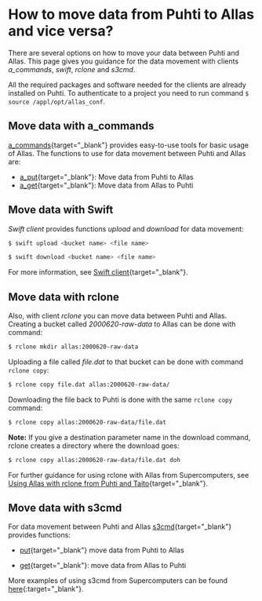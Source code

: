 # How to move data from Puhti to Allas and vice versa?

There are several options on how to move your data between Puhti and Allas. This page gives you guidance for the data movement with clients <i>a_commands</i>, _swift_, _rclone_ and _s3cmd_.

All the required packages and software needed for the clients are already installed on Puhti. To authenticate to a project you need to run command `$ source /appl/opt/allas_conf`.

## Move data with a_commands

[a_commands](../../data/Allas/using_allas/a_commands.md){target="_blank"} provides easy-to-use tools for basic usage of Allas. The functions to use for data movement between Puhti and Allas are:

* [a_put](../../data/Allas/using_allas/a_commands.md#a_put-uploads-data-to-allas){target="_blank"}: Move data from Puhti to Allas
* [a_get](../../data/Allas/using_allas/a_commands.md#a_get-retrieves-the-stored-data){target="_blank"}: Move data from Allas to Puhti 

## Move data with Swift

_Swift client_ provides functions _upload_ and _download_ for data movement:

```bash
$ swift upload <bucket name> <file name>
```
```bash
$ swift download <bucket name> <file name>
```
For more information, see [Swift client](../../data/Allas/using_allas/swift_client.md){target="_blank"}.

## Move data with rclone

Also, with client _rclone_ you can move data between Puhti and Allas. Creating a bucket called _2000620-raw-data_ to Allas can be done with command:

```bash
$ rclone mkdir allas:2000620-raw-data
```

Uploading a file called _file.dat_ to that bucket can be done with command `rclone copy`:

```bash
$ rclone copy file.dat allas:2000620-raw-data/
```

Downloading the file back to Puhti is done with the same `rclone copy` command:

```bash
$ rclone copy allas:2000620-raw-data/file.dat
```

**Note:** If you give a destination parameter name in the download command, rclone creates a directory where the download goes:

```bash
$ rclone copy allas:2000620-raw-data/file.dat doh
```

For further guidance for using rclone with Allas from Supercomputers, see [Using Allas with rclone from Puhti and Taito](../../data/Allas/using_allas/rclone.md){target="_blank"}.

## Move data with s3cmd

For data movement between Puhti and Allas [s3cmd](../../data/Allas/using_allas/s3_client.md){target="_blank"} provides functions:

* [put](../../data/Allas/using_allas/s3_client.md#create-buckets-and-upload-objects){target="_blank"} move data from Puhti to Allas

* [get](../../data/Allas/using_allas/s3_client.md#download-objects-and-buckets){target="_blank"}: move data from Allas to Puhti

More examples of using s3cmd from Supercomputers can be found [here](../../data/Allas/using_allas/s3_client.md){:target="_blank"}.
